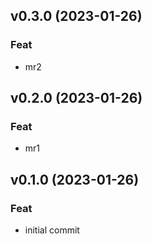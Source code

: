 ## v0.3.0 (2023-01-26)

### Feat

- mr2

## v0.2.0 (2023-01-26)

### Feat

- mr1

## v0.1.0 (2023-01-26)

### Feat

- initial commit
